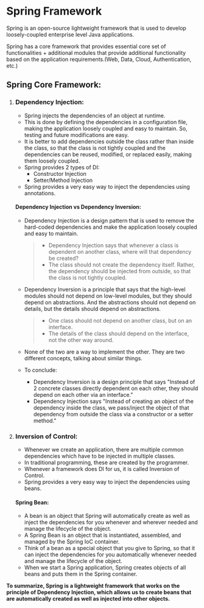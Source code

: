# Spring Framework
Spring is an open-source lightweight framework that is used to develop loosely-coupled enterprise level Java applications.

Spring has a core framework that provides essential core set of functionalities + additional modules that provide additional functionality based on the application requirements.(Web, Data, Cloud, Authentication, etc.)

## Spring Core Framework:
1. ### Dependency Injection:
    - Spring injects the dependencies of an object at runtime. 
    - This is done by defining the dependencies in a configuration file, making the application loosely coupled and easy to maintain. So, testing and future modifications are easy.
    - It is better to add dependencies outside the class rather than inside the class, so that the class is not tightly coupled and the dependencies can be reused, modified, or replaced easily, making them loosely coupled. 
    - Spring provides 2 types of DI:
        - Constructor Injection
        - Setter/Method Injection
    - Spring provides a very easy way to inject the dependencies using annotations.

   #### Dependency Injection vs Dependency Inversion:
     - Dependency Injection is a design pattern that is used to remove the hard-coded dependencies and make the application loosely coupled and easy to maintain.
       > - Dependency Injection says that whenever a class is dependent on another class, where will that dependency be created?
       > - The class should not create the dependency itself. Rather, the dependency should be injected from outside, so that the class is not tightly coupled.
     - Dependency Inversion is a principle that says that the high-level modules should not depend on low-level modules, but they should depend on abstractions. And the abstractions should not depend on details, but the details should depend on abstractions.
       > - One class should not depend on another class, but on an interface.
       > - The details of the class should depend on the interface, not the other way around.
     - None of the two are a way to implement the other. They are two different concepts, talking about similar things.
  
   - To conclude:
     - Dependency Inversion is a design principle that says "Instead of 2 concrete classes directly dependent on each other, they should depend on each other via an interface."
     - Dependency Injection says "Instead of creating an object of the dependency inside the class, we pass/inject the object of that dependency from outside the class via a constructor or a setter method."

2. ### Inversion of Control:
    - Whenever we create an application, there are multiple common dependencies which have to be injected in multiple classes.
    - In traditional programming, these are created by the programmer.
    - Whenever a framework does DI for us, it is called Inversion of Control.
    - Spring provides a very easy way to inject the dependencies using beans.
    
    #### Spring Bean:
    - A bean is an object that Spring will automatically create as well as inject the dependencies for you whenever and wherever needed and manage the lifecycle of the object. 
    - A Spring Bean is an object that is instantiated, assembled, and managed by the Spring IoC container.
    - Think of a bean as a special object that you give to Spring, so that it can inject the dependencies for you automatically whenever needed and manage the lifecycle of the object.
    - When we start a Spring application, Spring creates objects of all beans and puts them in the Spring container.

**To summarize, Spring is a lightweight framework that works on the principle of Dependency Injection, which allows us to create beans that are automatically created as well as injected into other objects.**